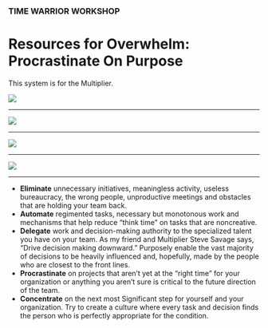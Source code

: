 ### TIME WARRIOR WORKSHOP

# Resources for Overwhelm: Procrastinate On Purpose 

This system is for the Multiplier.

<a href="https://www.amazon.com/Procrastinate-Purpose-Permissions-Multiply-Your/dp/0399170634/" target="_blank"><img src="http://teaching.polishedsolid.com/time-warrior/procrastinate-on-purpose.jpg"></a>

<hr>

<img src="http://teaching.polishedsolid.com/time-warrior/significance.png">

---

<img src="http://teaching.polishedsolid.com/time-warrior/focus-funnel-1.png">

---

<img src="http://teaching.polishedsolid.com/time-warrior/focus-funnel-2.png">

---
* **Eliminate** unnecessary initiatives, meaningless activity, useless bureaucracy, the wrong people, unproductive meetings and obstacles that are holding your team back. 
* **Automate** regimented tasks, necessary but monotonous work and mechanisms that help reduce “think time” on tasks that are noncreative. 
* **Delegate** work and decision-making authority to the specialized talent you have on your team. As my friend and Multiplier Steve Savage says, “Drive decision making downward.” Purposely enable the vast majority of decisions to be heavily influenced and, hopefully, made by the people who are closest to the front lines. 
* **Procrastinate** on projects that aren’t yet at the “right time” for your organization or anything you aren’t sure is critical to the future direction of the team. 
* **Concentrate** on the next most Significant step for yourself and your organization. Try to create a culture where every task and decision finds the person who is perfectly appropriate for the condition.



